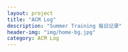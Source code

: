```yaml
---
layout: project
title: "ACM Log"
description: "Summer Training 每日记录"
header-img: "img/home-bg.jpg"
category: ACM Log
---
```

